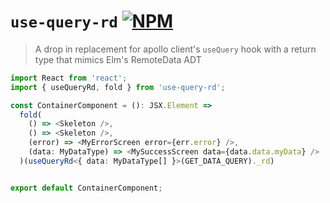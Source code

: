 # `use-query-rd` [![NPM](https://img.shields.io/npm/v/use-query-rd?style=for-the-badge)](https://www.npmjs.com/package/use-query-rd)

> A drop in replacement for apollo client's `useQuery` hook with a return type that mimics Elm's RemoteData ADT

```typescript
import React from 'react';
import { useQueryRd, fold } from 'use-query-rd';

const ContainerComponent = (): JSX.Element =>
  fold(
    () => <Skeleton />,
    () => <Skeleton />,
    (error) => <MyErrorScreen error={err.error} />,
    (data: MyDataType) => <MySuccessScreen data={data.data.myData} />
  )(useQueryRd<{ data: MyDataType[] }>(GET_DATA_QUERY)._rd)


export default ContainerComponent;
```
